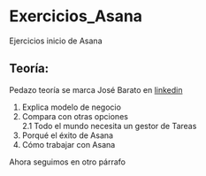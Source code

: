 # Exercicios_Asana
Ejercicios inicio de Asana
## Teoría:
Pedazo teoría se marca José Barato en [linkedin](https://es.linkedin.com/pulse/el-modelo-de-negocio-asana-jose-barato)  
1. Explica modelo de negocio  
2. Compara con otras opciones  
    2.1 Todo el mundo necesita un gestor de Tareas
3. Porqué el éxito de Asana  
4. Cómo trabajar con Asana

Ahora seguimos en otro párrafo


